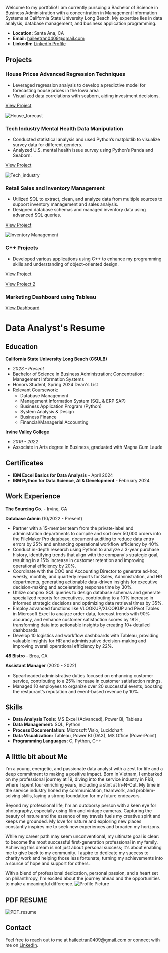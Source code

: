 Welcome to my portfolio! I am currently pursuing a Bachelor of Science in Business Administration with a concentration in Management Information Systems at California State University Long Beach. My expertise lies in data analysis, database management, and business application programming. 
- **Location:** Santa Ana, CA
- **Email:** [haileetran0409@gmail.com](mailto:haileetran0409@gmail.com)
- **LinkedIn:** [LinkedIn Profile](https://www.linkedin.com/in/tuyen-tran-337619234/)
  
## Projects

### House Prices Advanced Regression Techniques  				     
- Leveraged regression analysis to develop a predictive model for forecasting house prices in the Iowa area
- Visualized data correlations with seaborn, aiding investment decisions.
  
[View Project](https://github.com/haileetranvn/House-Prices-Advanced-Regression-Techniques.git)

![House_forecast](/assets/img/house_prices.png)

### Tech Industry Mental Health Data Manipulation
- Conducted statistical analysis and used Python’s matplotlib to visualize survey data for different genders.
- Analyzed U.S. mental health issue survey using Python’s Panda and Seaborn.

[View Project](https://github.com/haileetranvn/MENTAL-HEALTH-IN-TECH-INDUSTRY-ANALYSIS-AND-VISUAL.git)

![Tech_industry](/assets/img/tech_industry.jpg)  	  

### Retail Sales and Inventory Management
- Utilized SQL to extract, clean, and analyze data from multiple sources to support inventory management and sales analysis.
- Designed database schemas and managed inventory data using advanced SQL queries.
  
[View Project](https://github.com/haileetranvn/SQL.git)

![Inventory Management](/assets/img/inventory_management.png)

### C++ Projects
- Developed various applications using C++ to enhance my programming skills and understanding of object-oriented design.
  
[View Project](https://github.com/haileetranvn/program10.git)

[View Project 2](https://github.com/haileetranvn/C-Project4.git)

### Marketing Dashboard using Tableau
[View Dashboard](https://public.tableau.com/views/MarketingDashboard_17177435198390/LinkedInDashboard?:language=en-US&:sid=&:display_count=n&:origin=viz_share_link)

# Data Analyst's Resume 
## Education

**California State University Long Beach (CSULB)**
- *2023 - Present*
- Bachelor of Science in Business Administration; Concentration: Management Information Systems
- Honors Student, Spring 2024 Dean's List
- Relevant Coursework:
  - Database Management
  - Management Information System (SQL & ERP SAP)
  - Business Application Program (Python)
  - System Analysis & Design
  - Business Finance
  - Financial/Managerial Accounting

**Irvine Valley College**
- *2019 - 2022*
- Associate in Arts degree in Business, graduated with Magna Cum Laude

## Certificates 

- **IBM Excel Basics for Data Analysis** - April 2024
- **IBM Python for Data Science, AI & Development** - February 2024

## Work Experience

**The Sourcing Co.** - Irvine, CA

**Database Admin**                                                                                                                                        (10/2022 - Present)
-	Partner with a 15-member team from the private-label and administration departments to compile and sort over 50,000 orders into the FileMaker Pro database, document auditing to reduce data entry errors by 25% and enhancing operational workflow efficiency by 40%.
-	Conduct in-depth research using Python to analyze a 3-year purchase history, identifying trends that align with the company's strategic goal, resulting in a 15% increase in customer retention and improving operational efficiency by 20%.
-	Coordinate with the COO and Accounting Director to generate ad-hoc, weekly, monthly, and quarterly reports for Sales, Administration, and HR departments, generating actionable data-driven insights for executive decision-making and accelerating response time by 30%.
-	Utilize complex SQL queries to design database schemas and generate specialized reports for executives, contributing to a 10% increase in informed strategic decisions and optimizing data retrieval times by 35%.
-	Employ advanced functions like VLOOKUP/XLOOKUP and Pivot Tables in Microsoft Excel to analyze order data, forecast trends with 90% accuracy, and enhance customer satisfaction scores by 18%, transforming data into actionable insights by creating 10+ detailed dashboards.
-	Develop 10 logistics and workflow dashboards with Tableau, providing valuable insights for HR and administrative decision-making and improving overall operational efficiency by 22%.


**48 Bistro** - Brea, CA

**Assistant Manager**                                                                                                                                            (2020 - 2022)
- Spearheaded administrative duties focused on enhancing customer service, contributing to a 25% increase in customer satisfaction ratings.
-	Managed 10 employees to organize over 20 successful events, boosting the restaurant’s reputation and event-based revenue by 10%.

## Skills

- **Data Analysis Tools:** MS Excel (Advanced), Power BI, Tableau
- **Data Management:** SQL, Python
- **Process Documentation:** Microsoft Visio, Lucidchart
- **Data Visualization:** Tableau, Power BI (DAX), MS Office (PowerPoint)
- **Programming Languages:** C, Python, C++

## A little bit about Me

I'm a young, energetic, and passionate data analyst with a zest for life and a deep commitment to making a positive impact. Born in Vietnam, I embarked on my professional journey at 19, diving into the service industry in F&B, where I spent four enriching years, including a stint at In-N-Out. My time in the service industry honed my communication, teamwork, and problem-solving skills, laying a strong foundation for my future endeavors.

Beyond my professional life, I'm an outdoorsy person with a keen eye for photography, especially using film and vintage cameras. Capturing the beauty of nature and the essence of my travels fuels my creative spirit and keeps me grounded. My love for nature and exploring new places constantly inspires me to seek new experiences and broaden my horizons.

While my career path may seem unconventional, my ultimate goal is clear: to become the most successful first-generation professional in my family. Achieving this dream is not just about personal success; it's about enabling me to give back to my community. I aspire to dedicate my success to charity work and helping those less fortunate, turning my achievements into a source of hope and support for others.

With a blend of professional dedication, personal passion, and a heart set on philanthropy, I'm excited about the journey ahead and the opportunities to make a meaningful difference.
![Profile Picture](/assets/img/profile_picture.jpeg)

## PDF RESUME
![PDF_resume](/assets/img/resume1.png)

## Contact

Feel free to reach out to me at [haileetran0409@gmail.com](mailto:haileetran0409@gmail.com) or connect with me on [LinkedIn](https://www.linkedin.com/in/haileetran).


